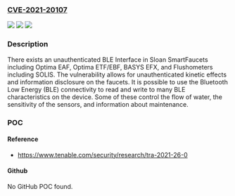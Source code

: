 ### [CVE-2021-20107](https://cve.mitre.org/cgi-bin/cvename.cgi?name=CVE-2021-20107)
![](https://img.shields.io/static/v1?label=Product&message=SLOAN&color=blue)
![](https://img.shields.io/static/v1?label=Version&message=n%2Fa&color=blue)
![](https://img.shields.io/static/v1?label=Vulnerability&message=Improper%20Access%20Control&color=brighgreen)

### Description

There exists an unauthenticated BLE Interface in Sloan SmartFaucets including Optima EAF, Optima ETF/EBF, BASYS EFX, and Flushometers including SOLIS. The vulnerability allows for unauthenticated kinetic effects and information disclosure on the faucets. It is possible to use the Bluetooth Low Energy (BLE) connectivity to read and write to many BLE characteristics on the device. Some of these control the flow of water, the sensitivity of the sensors, and information about maintenance.

### POC

#### Reference
- https://www.tenable.com/security/research/tra-2021-26-0

#### Github
No GitHub POC found.


